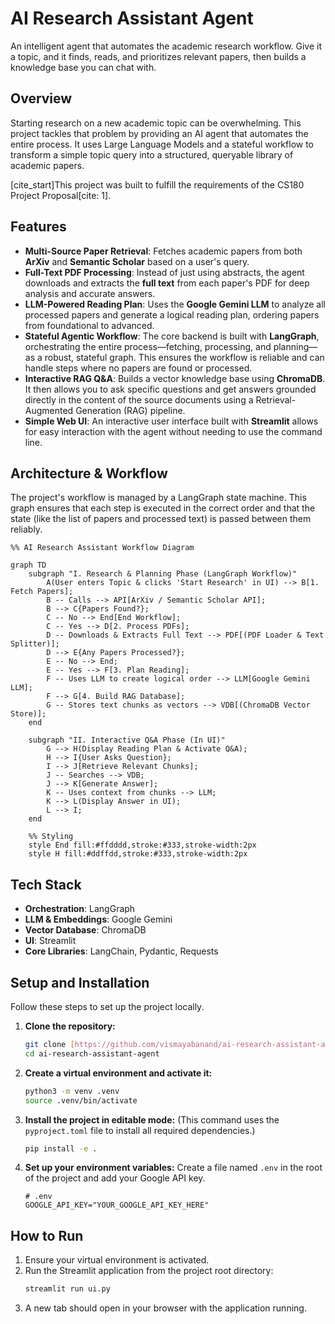 # AI Research Assistant Agent

An intelligent agent that automates the academic research workflow. Give it a topic, and it finds, reads, and prioritizes relevant papers, then builds a knowledge base you can chat with.

## Overview

Starting research on a new academic topic can be overwhelming. This project tackles that problem by providing an AI agent that automates the entire process. It uses Large Language Models and a stateful workflow to transform a simple topic query into a structured, queryable library of academic papers.

[cite_start]This project was built to fulfill the requirements of the CS180 Project Proposal[cite: 1].

## Features

* **Multi-Source Paper Retrieval**: Fetches academic papers from both **ArXiv** and **Semantic Scholar** based on a user's query.
* **Full-Text PDF Processing**: Instead of just using abstracts, the agent downloads and extracts the **full text** from each paper's PDF for deep analysis and accurate answers.
* **LLM-Powered Reading Plan**: Uses the **Google Gemini LLM** to analyze all processed papers and generate a logical reading plan, ordering papers from foundational to advanced.
* **Stateful Agentic Workflow**: The core backend is built with **LangGraph**, orchestrating the entire process—fetching, processing, and planning—as a robust, stateful graph. This ensures the workflow is reliable and can handle steps where no papers are found or processed.
* **Interactive RAG Q&A**: Builds a vector knowledge base using **ChromaDB**. It then allows you to ask specific questions and get answers grounded directly in the content of the source documents using a Retrieval-Augmented Generation (RAG) pipeline.
* **Simple Web UI**: An interactive user interface built with **Streamlit** allows for easy interaction with the agent without needing to use the command line.

## Architecture & Workflow

The project's workflow is managed by a LangGraph state machine. This graph ensures that each step is executed in the correct order and that the state (like the list of papers and processed text) is passed between them reliably.

```mermaid
%% AI Research Assistant Workflow Diagram

graph TD
    subgraph "I. Research & Planning Phase (LangGraph Workflow)"
        A(User enters Topic & clicks 'Start Research' in UI) --> B[1. Fetch Papers];
        B -- Calls --> API[ArXiv / Semantic Scholar API];
        B --> C{Papers Found?};
        C -- No --> End[End Workflow];
        C -- Yes --> D[2. Process PDFs];
        D -- Downloads & Extracts Full Text --> PDF[(PDF Loader & Text Splitter)];
        D --> E{Any Papers Processed?};
        E -- No --> End;
        E -- Yes --> F[3. Plan Reading];
        F -- Uses LLM to create logical order --> LLM[Google Gemini LLM];
        F --> G[4. Build RAG Database];
        G -- Stores text chunks as vectors --> VDB[(ChromaDB Vector Store)];
    end

    subgraph "II. Interactive Q&A Phase (In UI)"
        G --> H(Display Reading Plan & Activate Q&A);
        H --> I{User Asks Question};
        I --> J[Retrieve Relevant Chunks];
        J -- Searches --> VDB;
        J --> K[Generate Answer];
        K -- Uses context from chunks --> LLM;
        K --> L(Display Answer in UI);
        L --> I;
    end

    %% Styling
    style End fill:#ffdddd,stroke:#333,stroke-width:2px
    style H fill:#ddffdd,stroke:#333,stroke-width:2px
```

## Tech Stack

* **Orchestration**: LangGraph
* **LLM & Embeddings**: Google Gemini
* **Vector Database**: ChromaDB
* **UI**: Streamlit
* **Core Libraries**: LangChain, Pydantic, Requests

## Setup and Installation

Follow these steps to set up the project locally.

1.  **Clone the repository:**
    ```bash
    git clone [https://github.com/vismayabanand/ai-research-assistant-agent.git](https://github.com/vismayabanand/ai-research-assistant-agent.git)
    cd ai-research-assistant-agent
    ```

2.  **Create a virtual environment and activate it:**
    ```bash
    python3 -m venv .venv
    source .venv/bin/activate
    ```

3.  **Install the project in editable mode:**
    (This command uses the `pyproject.toml` file to install all required dependencies.)
    ```bash
    pip install -e .
    ```

4.  **Set up your environment variables:**
    Create a file named `.env` in the root of the project and add your Google API key.
    ```env
    # .env
    GOOGLE_API_KEY="YOUR_GOOGLE_API_KEY_HERE"
    ```

## How to Run

1.  Ensure your virtual environment is activated.
2.  Run the Streamlit application from the project root directory:
    ```bash
    streamlit run ui.py
    ```
3.  A new tab should open in your browser with the application running.
